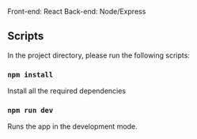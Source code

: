 Front-end: React
Back-end:  Node/Express

## Scripts

In the project directory, please run the following scripts:

### `npm install`

Install all the required dependencies 


### `npm run dev`

Runs the app in the development mode.<br>

